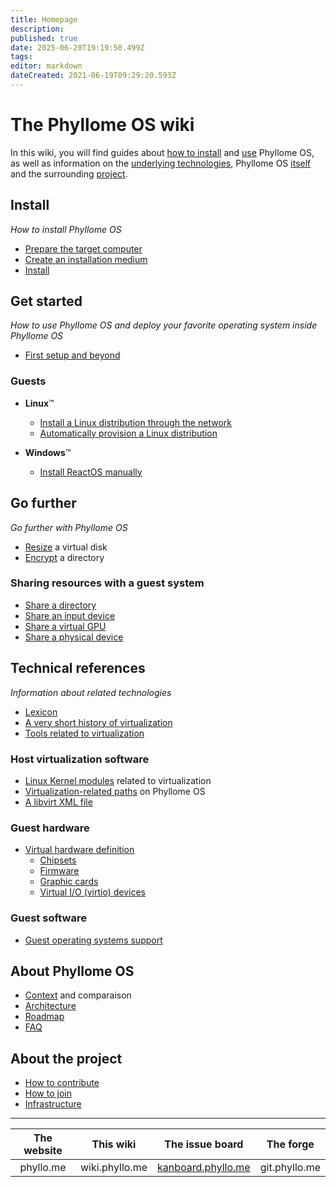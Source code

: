 ```yaml
---
title: Homepage
description: 
published: true
date: 2025-06-20T19:19:50.499Z
tags: 
editor: markdown
dateCreated: 2021-06-19T09:29:20.593Z
---
```


# The Phyllome OS wiki

In this wiki, you will find guides about [how to install](#install) and [use](#get-started) Phyllome OS, as well as information on the [underlying technologies](#references), Phyllome OS [itself](#about-phyllome-os) and the surrounding [project](#about-the-project).

## Install

*How to install Phyllome OS*

- [Prepare the target computer](/deploy/prepare)
- [Create an installation medium](/deploy/medium)
- [Install](/deploy/install)

## Get started

*How to use Phyllome OS and deploy your favorite operating system inside Phyllome OS*

- [First setup and beyond](/getstarted/firstsetup)

### Guests
	
- **Linux**:tm:  
	- [Install a Linux distribution through the network](/getstarted/install-guest) 
	- [Automatically provision a Linux distribution](/getstarted/virt-install)

- **Windows**:tm:
	- [Install ReactOS manually](/getstarted/reactos)

## Go further

*Go further with Phyllome OS*

- [Resize](/gofurther/resize) a virtual disk
- [Encrypt](/gofurther/encrypt) a directory

### Sharing resources with a guest system

- [Share a directory](/gofurther/virtiofs)
- [Share an input device](/gofurther/evdev)
- [Share a virtual GPU](/gofurther/vfio-mdev)
- [Share a physical device](/gofurther/vfio-pci)

## Technical references

*Information about related technologies*

- [Lexicon](/virt/lexicon)
- [A very short history of virtualization](/virt/history)
- [Tools related to virtualization](/virt/tools)

### Host virtualization software

- [Linux Kernel modules](/virt/host/modules) related to virtualization
- [Virtualization-related paths](/virt/host/paths) on Phyllome OS
- [A libvirt XML file](/virt/host/xml)

### Guest hardware

- [Virtual hardware definition](/virt/vm)
	- [Chipsets](/virt/vm/chipset)
	- [Firmware](/virt/vm/firmware)
	- [Graphic cards](/virt/vm/graphic-card)
	- [Virtual I/O (virtio) devices](/virt/vm/virtio)

### Guest software

- [Guest operating systems support](/virt/guest.md)

## About Phyllome OS

- [Context](/phyllomeos/context) and comparaison
- [Architecture](/phyllomeos/purpose)
- [Roadmap](/phyllomeos/roadmap)
- [FAQ](/phyllomeos/faq)

## About the project

- [How to contribute](/project/contribute)
- [How to join](/project/join)
- [Infrastructure](/project/infrastructure)

---

| The website | This wiki | The issue board | The forge | 
| :-: | :-: | :-: | :-: |
| phyllo.me | wiki.phyllo.me | [kanboard.phyllo.me](https://kanboard.phyllo.me/b/CH7qd98J2v7egmodk/development) | git.phyllo.me |